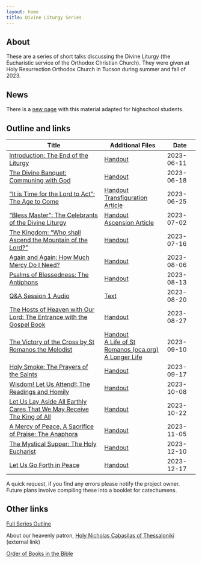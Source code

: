 ```yaml
---
layout: home
title: Divine Liturgy Series
---
```


## About
These are a series of short talks discussing the Divine Liturgy (the Eucharistic service of the Orthodox Christian Church).
They were given at Holy Resurrection Orthodox Church in Tucson during summer and fall of 2023.

## News
There is a [new page](highschool.md) with this material adapted for highschool students.

## Outline and links

Title | Additional Files | Date 
---|---|---
[Introduction: The End of the Liturgy](docs/01%20Introduction.pdf) | [Handout](docs/01H%20Introduction.pdf) | 2023-06-11
[The Divine Banquet: Communing with God](docs/02%20Divine%20Banquet.pdf) |  [Handout](docs/02H%20Divine%20Banquet.pdf) | 2023-06-18
[“It is Time for the Lord to Act”: The Age to Come](docs/03%20Time%20for%20the%20Lord%20to%20Act.pdf) | [Handout](docs/03H%20Time%20for%20the%20Lord%20to%20Act.pdf) <br> [Transfiguration Article](docs/Articles%20on%20Feasts/transfiguration_2021.html)| 2023-06-25
[“Bless Master”: The Celebrants of the Divine Liturgy](docs/04%20Bless%20Master.pdf) | [Handout](docs/04H%20Bless%20Master.pdf) <br>[Ascension Article](docs/Articles%20on%20Feasts/Ascension_2021.html) | 2023-07-02
[The Kingdom: “Who shall Ascend the Mountain of the Lord?”](docs/05%20The%20Kingdom.pdf)|[Handout](docs/05H%20The%20Kingdom.pdf)| 2023-07-16
[Again and Again: How Much Mercy Do I Need?](docs/06%20Again%20and%20Again.pdf)|[Handout](docs/06H%20Again%20and%20Again.pdf)| 2023-08-06
[Psalms of Blessedness: The Antiphons](docs/07%20Psalms%20of%20Praise.pdf)|[Handout](docs/07H%20Psalms%20of%20Praise.pdf)| 2023-08-13
[Q&A Session 1 Audio](docs/Q&A%20Session_1.m4a) | [Text](docs/Q&A1_reimagined.pdf)| 2023-08-20
[The Hosts of Heaven with Our Lord: The Entrance with the Gospel Book](docs/08%20Little%20Entrance.pdf)|[Handout](docs/08H%20Little%20Entrance.pdf)|2023-08-27
[The Victory of the Cross by St Romanos the Melodist](docs/09%20Victory%20of%20the%20Cross.pdf)|[Handout](docs/09H%20Victory%20of%20the%20Cross.pdf)<br>[A Life of St Romanos (oca.org)](https://www.oca.org/saints/lives/2023/10/01/102826-venerable-romanus-the-melodist-sweet-singer) <br> [A Longer Life](https://www.oca.org/the-hub/study-guides/the-life-of-saint-romanos-the-melodist)|2023-09-10
[Holy Smoke: The Prayers of the Saints](docs/10%20Holy%20Smoke.pdf)|[Handout](docs/10H%20Holy%20Smoke.pdf)|2023-09-17
[Wisdom! Let Us Attend!: The Readings and Homily](docs/11%20The%20Readings%20and%20Homily.pdf)|[Handout](docs/11H%20The%20Readings%20and%20Homily.pdf)|2023-10-08
[Let Us Lay Aside All Earthly Cares That We May Receive The King of All](docs/12%20Lay%20Aside%20All%20Cares.pdf)|[Handout](docs/12H%20Lay%20Aside%20All%20Cares.pdf)|2023-10-22
[A Mercy of Peace, A Sacrifice of Praise: The Anaphora](docs/13%20The%20Anaphora.pdf)|[Handout](docs/13H%20The%20Anaphora.pdf)|2023-11-05
[The Mystical Supper: The Holy Eucharist](docs/14%20The%20Mystical%20Supper.pdf)|[Handout](docs/14H%20The%20Mystical%20Supper.pdf)|2023-12-10
[Let Us Go Forth in Peace](docs/15%20The%20Dismissals.pdf)|[Handout](docs/15H%20The%20Dismissals.pdf)|2023-12-17


A quick request, if you find any errors please notify the project owner. Future plans involve compiling these into a booklet for catechumens.

## Other links
[Full Series Outline](Outline.md)  

About our heavenly patron, [Holy Nicholas Cabasilas of Thessaloniki](https://www.oca.org/saints/lives/2023/06/20/103753-venerable-nicholas-cabasilas) (external link)

[Order of Books in the Bible](orderbooks.md) 
